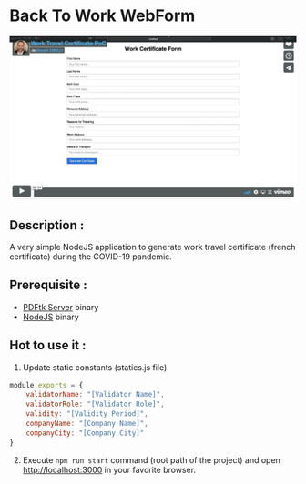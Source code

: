 # Back To Work WebForm

[![Video Demo](preview.jpg)](https://vimeo.com/417140816/be0922ff0a)

## Description :
A very simple NodeJS application to generate work travel certificate (french certificate) during the COVID-19 pandemic. 

## Prerequisite :
* [PDFtk Server](https://www.pdflabs.com/tools/pdftk-server/) binary
* [NodeJS](https://nodejs.org/en/) binary

## Hot to use it :
1. Update static constants (statics.js file)
```javascript
module.exports = {
    validatorName: "[Validator Name]",
    validatorRole: "[Validator Role]",
    validity: "[Validity Period]",
    companyName: "[Company Name]",
    companyCity: "[Company City]"
}
```
2. Execute `npm run start` command (root path of the project) and open [http://localhost:3000](http://localhost:3000) in your favorite browser.